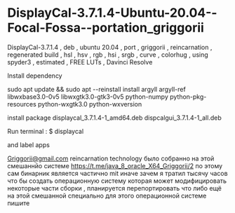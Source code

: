 # DisplayCal-3.7.1.4-Ubuntu-20.04--Focal-Fossa--portation_griggorii
DisplayCal-3.7.1.4 , deb , ubuntu 20.04 , port , griggorii , reincarnation , regenerated build , hsl , hsv , rgb , hsi , srgb , curve , colorhug , using spyder3 , estimated , FREE LUTs , Davinci Resolve

Install dependency 

sudo apt update && sudo apt --reinstall install argyll argyll-ref libwxbase3.0-0v5 libwxgtk3.0-gtk3-0v5 python-numpy python-pkg-resources python-wxgtk3.0 python-wxversion

install package displaycal_3.7.1.4-1_amd64.deb dispcalgui_3.7.1.4-1_all.deb

Run terminal : $ displaycal

and label apps

Griggorii@gmail.com reincarnation technology было собранно на этой смешаннйо системе https://t.me/java_8_oracle_X64_Griggorii/2 по этому сам бинарник является частично mit иначе зачем я тратил тысячу часов что бы создать операционную систему которая может модифицировать некоторые части сборки , планируется перепортировать что либо ещё на этой смешанной специально для этого операционной системе пишите
